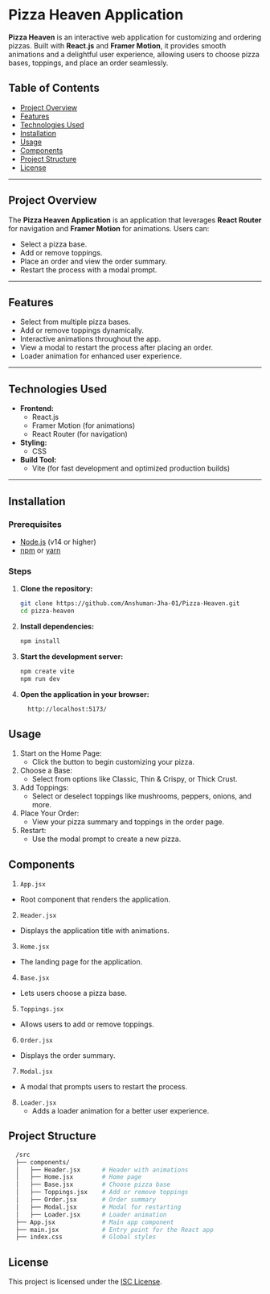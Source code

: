 # Pizza Heaven Application

**Pizza Heaven** is an interactive web application for customizing and ordering pizzas. Built with **React.js** and **Framer Motion**, it provides smooth animations and a delightful user experience, allowing users to choose pizza bases, toppings, and place an order seamlessly.

## Table of Contents

- [Project Overview](#project-overview)
- [Features](#features)
- [Technologies Used](#technologies-used)
- [Installation](#installation)
- [Usage](#usage)
- [Components](#components)
- [Project Structure](#project-structure)
- [License](#license)

---

## Project Overview

The **Pizza Heaven Application** is an application that leverages **React Router** for navigation and **Framer Motion** for animations. Users can:
- Select a pizza base.
- Add or remove toppings.
- Place an order and view the order summary.
- Restart the process with a modal prompt.

---

## Features

- Select from multiple pizza bases.
- Add or remove toppings dynamically.
- Interactive animations throughout the app.
- View a modal to restart the process after placing an order.
- Loader animation for enhanced user experience.

---

## Technologies Used

- **Frontend:**
  - React.js
  - Framer Motion (for animations)
  - React Router (for navigation)
- **Styling:**
  - CSS
- **Build Tool:**
  - Vite (for fast development and optimized production builds)

---

## Installation

### Prerequisites

- [Node.js](https://nodejs.org/) (v14 or higher)
- [npm](https://www.npmjs.com/) or [yarn](https://yarnpkg.com/)

### Steps

1. **Clone the repository:**
   ```bash
   git clone https://github.com/Anshuman-Jha-01/Pizza-Heaven.git
   cd pizza-heaven

2. **Install dependencies:**
    ```bash 
    npm install

3. **Start the development server:**
    ```bash 
    npm create vite
    npm run dev

4. **Open the application in your browser:**
    ```bash
      http://localhost:5173/

## Usage
1. Start on the Home Page:
    - Click the button to begin customizing your pizza.
2. Choose a Base:
    - Select from options like Classic, Thin & Crispy, or Thick Crust.
3. Add Toppings:
    - Select or deselect toppings like mushrooms, peppers, onions, and more.
4. Place Your Order:
    - View your pizza summary and toppings in the order page.
5. Restart:
    - Use the modal prompt to create a new pizza.

## Components
1. ```App.jsx```
  - Root component that renders the application.

2. ```Header.jsx```
  - Displays the application title with animations.

3. ```Home.jsx```
  - The landing page for the application.

4. ```Base.jsx```
  - Lets users choose a pizza base.

5. ```Toppings.jsx```
  - Allows users to add or remove toppings.

6. ```Order.jsx```
  - Displays the order summary.

7. ```Modal.jsx```
  - A modal that prompts users to restart the process.

8. ```Loader.jsx```
    - Adds a loader animation for a better user experience.

## Project Structure
  ```bash
    /src
    ├── components/
    │   ├── Header.jsx      # Header with animations
    │   ├── Home.jsx        # Home page
    │   ├── Base.jsx        # Choose pizza base
    │   ├── Toppings.jsx    # Add or remove toppings
    │   ├── Order.jsx       # Order summary
    │   ├── Modal.jsx       # Modal for restarting
    │   ├── Loader.jsx      # Loader animation
    ├── App.jsx             # Main app component
    ├── main.jsx            # Entry point for the React app
    ├── index.css           # Global styles
  ```

## License

This project is licensed under the [ISC License](https://opensource.org/licenses/ISC).
